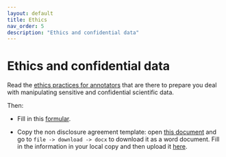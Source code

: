 ```yaml
---
layout: default
title: Ethics
nav_order: 5
description: "Ethics and confidential data"
---
```


# Ethics and confidential data

Read the [ethics practices for annotators](https://docs.google.com/document/d/1FPxgS4SwXHryx_Bq3YtXdmEyRBtkUrwe07ICWQEx_iU/edit) that are there to prepare you deal with manipulating sensitive and confidential scientific data.

Then:
- Fill in this [formular](https://docs.google.com/forms/d/e/1FAIpQLSfWYnVTCLPsXDRLTajY8Cyq9Gfv6F7-O5aH3wvsMUGiTk82Vw/viewform?usp=sf_link).

- Copy the non disclosure agreement template: open [this document](https://docs.google.com/document/d/14X5nryb05BpobXKoTEyJdZbrlTaTke-gl2Q1aPJI-UU/edit?usp=sharing) and go to ```file -> download -> docx```
to download it as a word document. Fill in the information in your local copy and then upload it [here](https://mycore.core-cloud.net/index.php/s/hlk5R3kjRSMhs2U).